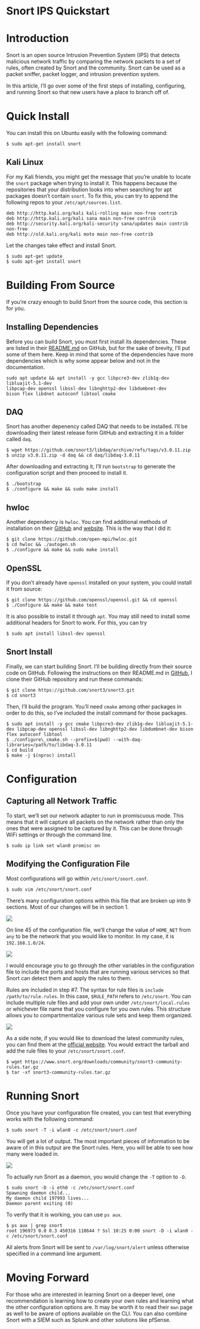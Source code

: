 Snort IPS Quickstart
====================

Introduction
============

Snort is an open source Intrusion Prevention System (IPS) that detects malicious network traffic by comparing the network packets to a set of rules, often created by Snort and the community. Snort can be used as a packet sniffer, packet logger, and intrusion prevention system.

In this article, I’ll go over some of the first steps of installing, configuring, and running Snort so that new users have a place to branch off of.

Quick Install
=============

You can install this on Ubuntu easily with the following command:


```
$ sudo apt-get install snort
```
Kali Linux
----------

For my Kali friends, you might get the message that you’re unable to locate the `snort` package when trying to install it. This happens because the repositories that your distribution looks into when searching for apt packages doesn’t contain `snort`. To fix this, you can try to append the following repos to your `/etc/apt/sources.list`.


```
deb http://http.kali.org/kali kali-rolling main non-free contrib  
deb http://http.kali.org/kali sana main non-free contrib  
deb http://security.kali.org/kali-security sana/updates main contrib non-free  
deb http://old.kali.org/kali moto main non-free contrib
```
Let the changes take effect and install Snort.


```
$ sudo apt-get update  
$ sudo apt-get install snort
```
Building From Source
====================

If you’re crazy enough to build Snort from the source code, this section is for you.

Installing Dependencies
-----------------------

Before you can build Snort, you must first install its dependencies. These are listed in their [README.md](https://github.com/snort3/snort3#dependencies) on GitHub, but for the sake of brevity, I’ll put some of them here. Keep in mind that some of the dependencies have more dependencies which is why some appear below and not in the documentation.


```
sudo apt update && apt install -y gcc libpcre3-dev zlib1g-dev libluajit-5.1-dev   
libpcap-dev openssl libssl-dev libnghttp2-dev libdumbnet-dev   
bison flex libdnet autoconf libtool cmake
```
DAQ
---

Snort has another depenency called DAQ that needs to be installed. I’ll be downloading their latest release form GitHub and extracting it in a folder called `daq`.


```
$ wget https://github.com/snort3/libdaq/archive/refs/tags/v3.0.11.zip  
$ unzip v3.0.11.zip -d daq && cd daq/libdaq-3.0.11
```
After downloading and extracting it, I’ll run `bootstrap` to generate the configuration script and then proceed to install it.


```
$ ./bootstrap  
$ ./configure && make && sudo make install
```
hwloc
-----

Another dependency is `hwloc`. You can find additional methods of installation on their [GitHub](https://github.com/open-mpi/hwloc) and [website](https://www.open-mpi.org/software/hwloc/v2.9/). This is the way that I did it:


```
$ git clone https://github.com/open-mpi/hwloc.git  
$ cd hwloc && ./autogen.sh  
$ ./configure && make && sudo make install
```
OpenSSL
-------

If you don’t already have `openssl` installed on your system, you could install it from source:


```
$ git clone https://github.com/openssl/openssl.git && cd openssl  
$ ./Configure && make && make test
```
It is also possible to install it through `apt`. You may still need to install some additional headers for Snort to work. For this, you can try


```
$ sudo apt install libssl-dev openssl
```
Snort Install
-------------

Finally, we can start building Snort. I’ll be building directly from their source code on GitHub. Following the instructions on their README.md in [GitHub](https://github.com/snort3/snort3#readme), I clone their GitHub repository and run these commands:


```
$ git clone https://github.com/snort3/snort3.git  
$ cd snort3
```
Then, I’ll build the program. You’ll need `cmake` among other packages in order to do this, so I’ve included the install command for those packages.


```
$ sudo apt install -y gcc cmake libpcre3-dev zlib1g-dev libluajit-5.1-dev libpcap-dev openssl libssl-dev libnghttp2-dev libdumbnet-dev bison flex autoconf libtool  
$ ./configure\_cmake.sh --prefix=$(pwd) --with-daq-libraries=/path/to/libdaq-3.0.11  
$ cd build  
$ make -j $(nproc) install
```
Configuration
=============

Capturing all Network Traffic
-----------------------------

To start, we’ll set our network adapter to run in promiscuous mode. This means that it will capture all packets on the network rather than only the ones that were assigned to be captured by it. This can be done through WiFi settings or through the command line.


```
$ sudo ip link set wlan0 promisc on
```
Modifying the Configuration File
--------------------------------

Most configurations will go within `/etc/snort/snort.conf`.


```
$ sudo vim /etc/snort/snort.conf
```
There’s many configuration options within this file that are broken up into 9 sections. Most of our changes will be in section 1.

<img class="graf-image" data-height="271" data-image-id="1*pngRmEDDXcscoXuasWQFdQ.png" data-is-featured="true" data-width="723" src="https://cdn-images-1.medium.com/max/800/1*pngRmEDDXcscoXuasWQFdQ.png"/>

On line 45 of the configuration file, we’ll change the value of `HOME_NET` from `any` to be the network that you would like to monitor. In my case, it is `192.168.1.0/24`.

<img class="graf-image" data-height="43" data-image-id="1*uPIpmb3Q2AUJj3v3GkL2lQ.png" data-width="514" src="https://cdn-images-1.medium.com/max/800/1*uPIpmb3Q2AUJj3v3GkL2lQ.png"/>

I would encourage you to go through the other variables in the configuration file to include the ports and hosts that are running various services so that Snort can detect them and apply the rules to them.

Rules are included in step #7. The syntax for rule files is `include /path/to/rule.rules`. In this case, `$RULE_PATH` refers to `/etc/snort`. You can include multiple rule files and add your own under `/etc/snort/local.rules` or whichever file name that you configure for you own rules. This structure allows you to compartmentalize various rule sets and keep them organized.

<img class="graf-image" data-height="118" data-image-id="1*Pz6IDFwxqQwrMWmZS83kQg.png" data-width="432" src="https://cdn-images-1.medium.com/max/800/1*Pz6IDFwxqQwrMWmZS83kQg.png"/>

As a side note, if you would like to download the latest community rules, you can find them at the [official website](https://www.snort.org/downloads#rules). You would extract the tarball and add the rule files to your `/etc/snort/snort.conf`.


```
$ wget https://www.snort.org/downloads/community/snort3-community-rules.tar.gz  
$ tar -xf snort3-community-rules.tar.gz
```
Running Snort
=============

Once you have your configuration file created, you can test that everything works with the following command:


```
$ sudo snort -T -i wlan0 -c /etc/snort/snort.conf
```
You will get a lot of output. The most important pieces of information to be aware of in this output are the Snort rules. Here, you will be able to see how many were loaded in.

<img class="graf-image" data-height="310" data-image-id="1*4STD2kRrAx3xnRfCA7ALqA.png" data-width="718" src="https://cdn-images-1.medium.com/max/800/1*4STD2kRrAx3xnRfCA7ALqA.png"/>

To actually run Snort as a daemon, you would change the `-T` option to `-D`.


```
$ sudo snort -D -i eth0 -c /etc/snort/snort.conf  
Spawning daemon child...  
My daemon child 197993 lives...  
Daemon parent exiting (0)
```
To verify that it is working, you can use `ps aux`.


```
$ ps aux | grep snort  
root 196973 0.0 0.3 450316 118644 ? Ssl 10:25 0:00 snort -D -i wlan0 -c /etc/snort/snort.conf
```
All alerts from Snort will be sent to `/var/log/snort/alert` unless otherwise specified in a command line argument.

Moving Forward
==============

For those who are interested in learning Snort on a deeper level, one recommendation is learning how to create your own rules and learning what the other configuration options are. It may be worth it to read their `man` page as well to be aware of options available on the CLI. You can also combine Snort with a SIEM such as Splunk and other solutions like pfSense.